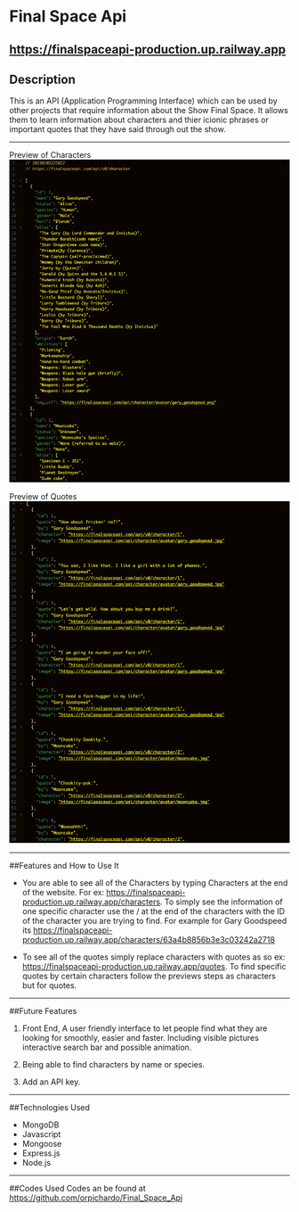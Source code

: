 # Final Space Api
https://finalspaceapi-production.up.railway.app
---
Description
---
This is an API (Application Programming Interface) which can be used by other projects that require information about the Show Final Space. It allows them to learn information about characters and thier icionic phrases or important quotes that they have said through out the show. 

---
Preview of Characters
![Characters](/List%20Of%20Characters.png)

Preview of Quotes
![Quotes](/Quotes%20By%20Characters.png)

---

##Features and How to Use It

- You are able to see all of the Characters by typing Characters at the end of the website. For ex: https://finalspaceapi-production.up.railway.app/characters. To simply see the information of one specific character use the / at the end of the characters with the ID of the character you are trying to find. For example for Gary Goodspeed its https://finalspaceapi-production.up.railway.app/characters/63a4b8856b3e3c03242a2718 

- To see all of the quotes simply replace characters with quotes as so ex: https://finalspaceapi-production.up.railway.app/quotes. To find specific quotes by certain characters follow the previews steps as characters but for quotes.

---
##Future Features

1. Front End, A user friendly interface to let people find what they are looking for smoothly, easier and faster. Including visible pictures interactive search bar and possible animation.

2. Being able to find characters by name or species.

3. Add an API key.
---

##Technologies Used
- MongoDB
- Javascript
- Mongoose
- Express.js
- Node.js
---
##Codes Used
Codes an be found at https://github.com/orpichardo/Final_Space_Api